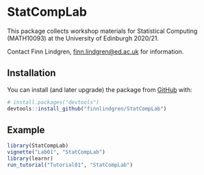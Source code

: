 
<!-- README.md is generated from README.Rmd. Please edit that file -->

# StatCompLab

<!-- badges: start -->
<!-- badges: end -->

This package collects workshop materials for Statistical Computing
(MATH10093) at the University of Edinburgh 2020/21.

Contact Finn Lindgren, <finn.lindgren@ed.ac.uk> for information.

## Installation

You can install (and later upgrade) the package from
[GitHub](https://github.com/) with:

``` r
# install.packages("devtools")
devtools::install_github("finnlindgren/StatCompLab")
```

## Example

``` r
library(StatCompLab)
vignette("Lab01", "StatCompLab")
library(learnr)
run_tutorial("Tutorial01", "StatCompLab")
```
